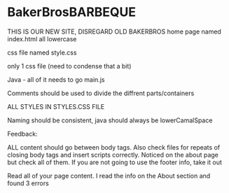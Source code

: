 # BakerBrosBARBEQUE
 THIS IS OUR NEW SITE, DISREGARD OLD BAKERBROS
home page named index.html
all lowercase

css file named style.css

only 1 css file (need to condense that a bit)

Java - all of it  needs to go main.js

Comments should be used to divide the diffrent parts/containers



ALL STYLES IN STYLES.CSS FILE
 
Naming should be consistent, java should always be lowerCamalSpace




Feedback:

ALL content should go between body tags. Also check files for repeats of closing body tags and insert scripts correctly. Noticed on the about page but check all of them.
If you are not going to use the footer info, take it out

Read all of your page content. I read the info on the About section and found 3 errors

 
 